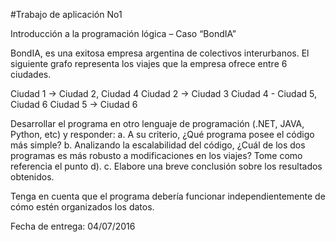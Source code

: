 #Trabajo de aplicación No1

Introducción a la programación lógica – Caso “BondIA”

BondIA, es una exitosa empresa argentina de colectivos interurbanos. El siguiente grafo representa los viajes que la empresa ofrece entre 6 ciudades.

 Ciudad 1 -> Ciudad 2, Ciudad 4
 Ciudad 2 -> Ciudad 3
 Ciudad 4 - Ciudad 5, Ciudad 6
 Ciudad 5 -> Ciudad 6
 
Desarrollar el programa en otro lenguaje de programación (.NET, JAVA, Python, etc) y responder:
a. A su criterio, ¿Qué programa posee el código más simple?
b. Analizando la escalabilidad del código, ¿Cuál de los dos programas es más robusto a modificaciones en los viajes? Tome como referencia el punto d).
c. Elabore una breve conclusión sobre los resultados obtenidos.

Tenga en cuenta que el programa debería funcionar independientemente de cómo estén organizados los datos.

Fecha de entrega: 04/07/2016

